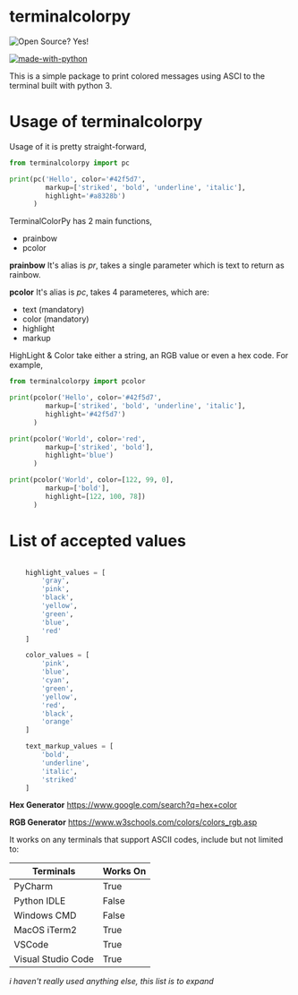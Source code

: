 # terminalcolorpy

![Open Source? Yes!](https://badgen.net/badge/Open%20Source%20%3F/Yes%21/blue?icon=github)

[![made-with-python](https://img.shields.io/badge/Made%20with-Python-1f425f.svg)](https://www.python.org/)

This is a simple package to print colored messages using ASCI to the terminal built with python 3.

# Usage of terminalcolorpy


Usage of it is pretty straight-forward,
```py
from terminalcolorpy import pc

print(pc('Hello', color='#42f5d7',
         markup=['striked', 'bold', 'underline', 'italic'],
         highlight='#a8328b')
      )
```

TerminalColorPy has 2 main functions, 
- prainbow
- pcolor

**prainbow** It's alias is *pr*, takes a single parameter which is text to return as rainbow.

**pcolor** It's alias is *pc*, takes 4 parameteres, which are:
 - text (mandatory)
 - color (mandatory)
 - highlight 
 - markup

HighLight & Color take either a string, an RGB value or even a hex code. For example,
    
```python
from terminalcolorpy import pcolor

print(pcolor('Hello', color='#42f5d7',
         markup=['striked', 'bold', 'underline', 'italic'],
         highlight='#42f5d7')
      )

print(pcolor('World', color='red',
         markup=['striked', 'bold'],
         highlight='blue')
      )

print(pcolor('World', color=[122, 99, 0],
         markup=['bold'],
         highlight=[122, 100, 78])
      )
```

# List of accepted values
```python

    highlight_values = [
        'gray',
        'pink',
        'black',
        'yellow',
        'green',
        'blue',
        'red'
    ]

    color_values = [
        'pink',
        'blue',
        'cyan',
        'green',
        'yellow',
        'red',
        'black',
        'orange'
    ]

    text_markup_values = [
        'bold',
        'underline',
        'italic',
        'striked'
    ]
```

**Hex Generator** https://www.google.com/search?q=hex+color

**RGB Generator** https://www.w3schools.com/colors/colors_rgb.asp

It works on any terminals that support ASCII codes, include but not limited to:

| Terminals      | Works On |
| ----------- | ----------- |
| PyCharm      | True       |
| Python IDLE   | False        |
| Windows CMD    | False  |
| MacOS iTerm2         | True |
| VSCode | True
|  Visual Studio Code | True

*i haven't really used anything else, this list is to expand*